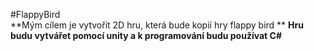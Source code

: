 #FlappyBird  
**Mým cílem je vytvořit 2D hru, která bude kopií hry flappy bird  **
**Hru budu vytvářet pomocí unity a k programování budu používat C#**

